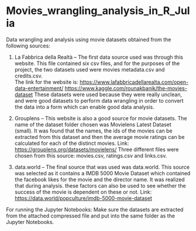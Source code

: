 # Movies_wrangling_analysis_in_R_Julia
 Data wrangling and analysis using movie datasets obtained from the following sources:

1)	La Fabbrica della Realtà – The first data source used was through this website. This file contained six csv files, and for the purposes of the project, the two datasets used were movies metadata.csv and credits.csv.  
The link for the website is:
https://www.lafabbricadellarealta.com/open-data-entertainment/
https://www.kaggle.com/rounakbanik/the-movies-dataset 
These datasets were used because they were really unclean, and were good datasets to perform data wrangling in order to convert the data into a form which can enable good data analysis. 
 
2)	Grouplens – This website is also a good source for movie datasets. The name of the dataset folder chosen was Movielens Latest Dataset (small). It was found that the names, the ids of the movies can be extracted from this dataset and then the average movie ratings can be calculated for each of the distinct movies. 
Link:
https://grouplens.org/datasets/movielens/
Three different files were chosen from this source: movies.csv, ratings.csv and links.csv.
  
3)	data.world – The final source that was used was data.world. This source was selected as it contains a IMDB 5000 Movie Dataset which contained the facebook likes for the movie and the director name. It was realized that during analysis. these factors can also be used to see whether the success of the movie is dependent on these or not.
Link:
https://data.world/popculture/imdb-5000-movie-dataset


For running the Jupyter Notebooks:
Make sure the datasets are extracted from the attached compressed file and put into the same folder as the Jupyter Notebooks. 

